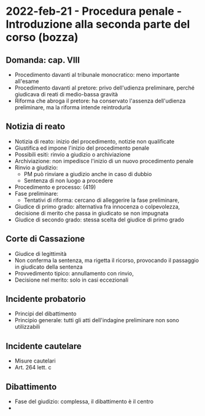 <!-- vim: set spell spelllang=it : -->

# 2022-feb-21 - Procedura penale - Introduzione alla seconda parte del corso (bozza)

## Domanda: cap. VIII

- Procedimento davanti al tribunale monocratico: meno importante all'esame
- Procedimento davanti al pretore: privo dell'udienza preliminare, perché giudicava di reati di medio-bassa gravità
- Riforma che abroga il pretore: ha conservato l'assenza dell'udienza preliminare, ma la riforma intende reintrodurla

## Notizia di reato

- Notizia di reato: inizio del procedimento, notizie non qualificate
- Giustifica ed impone l'inizio del procedimento penale
- Possibili esiti: rinvio a giudizio o archiviazione
- Archiviazione: non impedisce l'inizio di un nuovo procedimento penale
- Rinvio a giudizio:
  - PM può rinviare a giudizio anche in caso di dubbio
  - Sentenza di non luogo a procedere
- Procedimento e processo: (419)
- Fase preliminare:
  - Tentativi di riforma: cercano di alleggerire la fase preliminare, 
- Giudice di primo grado: alternativa fra innocenza o colpevolezza, decisione di merito che passa in giudicato se non impugnata
- Giudice di secondo grado: stessa scelta del giudice di primo grado

## Corte di Cassazione

- Giudice di legittimità
- Non conferma la sentenza, ma rigetta il ricorso, provocando il passaggio in giudicato della sentenza
- Provvedimento tipico: annullamento con rinvio, 
- Decisione nel merito: solo in casi eccezionali

## Incidente probatorio

- Principi del dibattimento
- Principio generale: tutti gli atti dell'indagine preliminare non sono utilizzabili

## Incidente cautelare

- Misure cautelari
- Art. 264 lett. c

## Dibattimento

- Fase del giudizio: complessa, il dibattimento è il centro
- 
